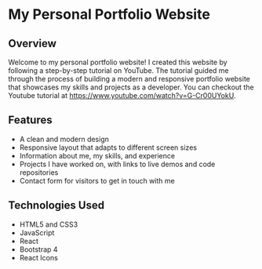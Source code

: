 # My Personal Portfolio Website

## Overview
Welcome to my personal portfolio website! I created this website by following a step-by-step tutorial on YouTube. The tutorial guided me through the process of building a modern and responsive portfolio website that showcases my skills and projects as a developer.  You can checkout the Youtube tutorial at https://www.youtube.com/watch?v=G-Cr00UYokU.

## Features

- A clean and modern design
- Responsive layout that adapts to different screen sizes
- Information about me, my skills, and experience
- Projects I have worked on, with links to live demos and code repositories
- Contact form for visitors to get in touch with me

## Technologies Used

- HTML5 and CSS3
- JavaScript
- React
- Bootstrap 4
- React Icons
